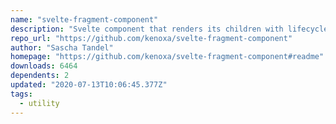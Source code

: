 ```yaml
---
name: "svelte-fragment-component"
description: "Svelte component that renders its children with lifecycle hooks to simplify testing"
repo_url: "https://github.com/kenoxa/svelte-fragment-component"
author: "Sascha Tandel"
homepage: "https://github.com/kenoxa/svelte-fragment-component#readme"
downloads: 6464
dependents: 2
updated: "2020-07-13T10:06:45.377Z"
tags: 
  - utility
---
```

